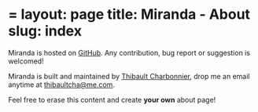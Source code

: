 =
layout: page
title: Miranda - About
slug: index
=

Miranda is hosted on [GitHub](https://github.com/thibaultCha/Miranda). Any contribution, bug report or suggestion is welcomed!

Miranda is built and maintained by [Thibault Charbonnier](http://thibaultcha.me), drop me an email anytime at [thibaultcha@me.com](mailto:thibaultcha@me.com).

Feel free to erase this content and create **your own** about page!